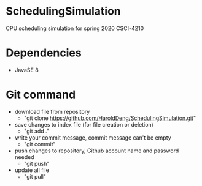 # SchedulingSimulation
CPU scheduling simulation for spring 2020 CSCI-4210
# Dependencies
- JavaSE 8

# Git command
- download file from repository
  - "git clone https://github.com/HaroldDeng/SchedulingSimulation.git"
- save changes to index file (for file creation or deletion)
  - "git add ."
- write your commit message, commit message can't be empty
  - "git commit"
- push changes to repository, Github account name and password needed
  - "git push"
- update all file
  - "git pull"
